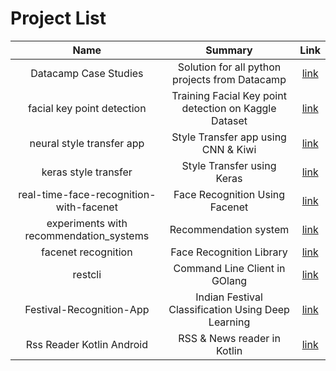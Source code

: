 # Project List
**Name**|**Summary**|**Link**
:-----:|:-----:|:-----:
Datacamp Case Studies |Solution for all python projects from Datacamp|[link](https://github.com/ishwarsawale/Datacamp_python_projects)
facial key point detection|Training Facial Key point detection on Kaggle Dataset|[link](https://github.com/ishwarsawale/facial\_key\_point\_detection)
neural style transfer app|Style Transfer app using CNN & Kiwi|[link](https://github.com/ishwarsawale/neural\_style\_transfer\_app)
keras style transfer|Style Transfer using Keras|[link](https://github.com/ishwarsawale/keras\_style\_transfer)
real-time-face-recognition-with-facenet|Face Recognition Using Facenet|[link](https://github.com/ishwarsawale/real-time-face-recognition-with-facenet)
experiments with recommendation\_systems|Recommendation system |[link](https://github.com/ishwarsawale/experiments\_with\_recommendation\_systems)
facenet recognition|Face Recognition Library |[link](https://github.com/ishwarsawale/neural\_style\_transfer\_app)
restcli|Command Line Client in GOlang|[link](https://github.com/ishwarsawale/restcli)
Festival-Recognition-App|Indian Festival Classification Using Deep Learning |[link](https://github.com/ishwarsawale/neural\_style\_transfer\_app)
Rss Reader Kotlin Android|RSS & News reader in Kotlin|[link](https://github.com/ishwarsawale/RSSReaderKotlinAndroid)